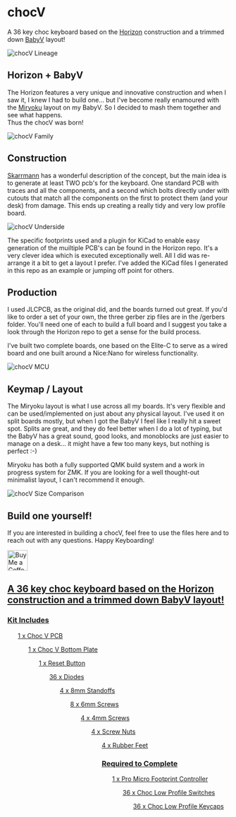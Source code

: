 # chocV

A 36 key choc keyboard based on the [Horizon](https://github.com/skarrmann/horizon) 
construction and a trimmed down [BabyV](https://www.instagram.com/eyeohdesigns/?hl=en) layout!

![chocV Lineage](./images/lineage.jpeg "chocV Lineage")

## Horizon + BabyV

The Horizon features a very unique and innovative construction and when I saw it, I knew 
I had to build one... but I've become really enamoured with the [Miryoku](https://github.com/manna-harbour/miryoku)
layout on my BabyV.  So I decided to mash them together and see what happens.  
Thus the chocV was born!

![chocV Family](./images/family.jpeg "chocV Family")

## Construction

[Skarrmann](https://github.com/skarrmann/horizon) has a wonderful description of 
the concept, but the main idea is to generate at least TWO pcb's for the keyboard.  One 
standard PCB with traces and all the components, and a second which bolts directly 
under with cutouts that match all the components on the first to protect them (and your 
desk) from damage.  This ends up creating a really tidy and very low profile board.

![chocV Underside](./images/underside.jpeg "chocV Underside")


The specific footprints used and a plugin for KiCad to enable easy generation of the 
muiltiple PCB's can be found in the Horizon repo.  It's a very clever idea which is executed
exceptionally well.  All I did was re-arrange it a bit to get a layout I prefer.  I've added 
the KiCad files I generated in this repo as an example or jumping off point for others.

## Production

I used JLCPCB, as the original did, and the boards turned out great.  If you'd like to order a set of your own, the three gerber zip files are in the /gerbers folder.  You'll need one of each to
build a full board and I suggest you take a look through the Horizon repo to get a sense for 
the build process. 

I've built two complete boards, one based on the Elite-C to serve as a wired board and one 
built around a Nice:Nano for wireless functionality.  

![chocV MCU](./images/mcu.jpeg "chocV MCU mounting")

## Keymap / Layout

The Miryoku layout is what I use across all my boards.  It's very flexible and can be 
used/implemented on just about any physical layout.  I've used it on split boards mostly, but 
when I got the BabyV I feel like I really hit a sweet spot.  Splits are great, and they do 
feel better when I do a lot of typing, but the BabyV has a great sound, good looks, and 
monoblocks are just easier to manage on a desk... it might have a few too many keys, but 
nothing is perfect :-)

Miryoku has both a fully supported QMK build system and a work in progress system for ZMK.
If you are looking for a well thought-out minimalist layout, I can't recommend it enough.


![chocV Size Comparison](./images/size_comp.jpeg "chocV Size Comparison")

## Build one yourself!

If you are interested in building a chocV, feel free to use the files here and to reach out with
any questions.  Happy Keyboarding!


<a href='https://ko-fi.com/brickbots' target='_blank'><img height='35' style='border:0px;height:46px;' src='https://az743702.vo.msecnd.net/cdn/kofi3.png?v=0' border='0' alt='Buy Me a Coffee at ko-fi.com' />

## A 36 key choc keyboard based on the Horizon construction and a trimmed down BabyV layout!
 
### Kit Includes
<ol> 1 x Choc V PCB
<ol> 1 x Choc V Bottom Plate
<ol> 1 x Reset Button
<ol> 36 x Diodes
<ol> 4 x 8mm Standoffs
<ol> 8 x 6mm Screws
<ol> 4 x 4mm Screws
<ol> 4 x Screw Nuts
<ol> 4 x Rubber Feet

### Required to Complete
<ol> 1 x Pro Micro Footprint Controller
<ol> 36 x Choc Low Profile Switches
<ol> 36 x Choc Low Profile Keycaps
